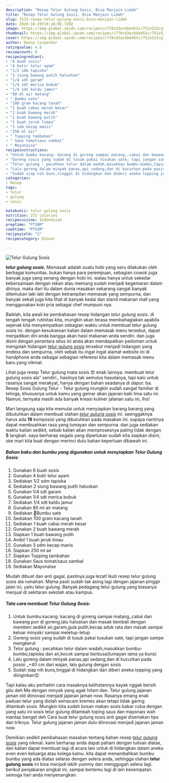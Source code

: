 ```yaml
---
description: "Resep Telur Gulung Sosis, Bisa Manjain Lidah"
title: "Resep Telur Gulung Sosis, Bisa Manjain Lidah"
slug: 1533-resep-telur-gulung-sosis-bisa-manjain-lidah
date: 2020-10-29T19:10:05.729Z
image: https://img-global.cpcdn.com/recipes/c778cd3acbbb453c/751x532cq70/telur-gulung-sosis-foto-resep-utama.jpg
thumbnail: https://img-global.cpcdn.com/recipes/c778cd3acbbb453c/751x532cq70/telur-gulung-sosis-foto-resep-utama.jpg
cover: https://img-global.cpcdn.com/recipes/c778cd3acbbb453c/751x532cq70/telur-gulung-sosis-foto-resep-utama.jpg
author: Danny Carpenter
ratingvalue: 4.8
reviewcount: 6
recipeingredient:
- "6 buah sosis"
- "4 butir telur ayam"
- "1/2 sdm tapioka"
- "2 siung bawang putih haluskan"
- "1/4 sdt garam"
- "1/4 sdt merica bubuk"
- "1/4 sdt kaldu jamur"
- "80 ml air matang"
- " Bumbu sate"
- "100 gram kacang tanah"
- "1 buah cabai merah besar"
- "2 buah bawang merah"
- "1 buah bawang putih"
- "1 buah jeruk limau"
- "3 sdm kecap manis"
- "250 ml air"
- " Topping tambahan"
- " Saus tomatsaus sambal"
- " Mayonaise"
recipeinstructions:
- "Untuk bumbu kacang: kacang di goreng sampai matang,,cabai dan bawang pun di goreng,lalu haluskan dan masak kembali dengan memberi sedikit air,garam,gula putih,kecap aduk rata dan masak sampai keluar minyak/ sampai meletup-letup"
- "Goreng sosis yang sudah di tusuk pakai tusukan sate, tapi jangan sampe mengkerut"
- "Telur gulung : pecahkan telur dalam wadah,masukkan bumbu-bumbu,tapioka dan air,kocok sampai berbusa(lumayan lama ya buns)"
- "Lalu goreng dalam minyak panas,api sedang,dan di kucurkan pada posisi _+40 cm dari wajan, lalu gulung dengan sosis"
- "Sudah siap nih buns,tinggal di hidangkan dan diberi aneka topping yang diinginkan😊"
categories:
- Resep
tags:
- telur
- gulung
- sosis

katakunci: telur gulung sosis 
nutrition: 272 calories
recipecuisine: Indonesian
preptime: "PT30M"
cooktime: "PT55M"
recipeyield: "2"
recipecategory: Dinner

---
```



![Telur Gulung Sosis](https://img-global.cpcdn.com/recipes/c778cd3acbbb453c/751x532cq70/telur-gulung-sosis-foto-resep-utama.jpg)

<b><i>telur gulung sosis</i></b>, Memasak adalah suatu hobi yang seru dilakukan oleh berbagai komunitas. bukan hanya para perempuan, sebagian cowok juga banyak juga yang senang dengan hobi ini. walau hanya untuk sekedar kebersamaan dengan rekan atau memang sudah menjadi kegemaran dalam dirinya. maka dari itu dalam dunia masakan sekarang sangat banyak ditemukan laki laki dengan ketrampilan memasak yang sempurna, dan banyak sekali juga kita lihat di banyak kedai dan stand makanan mall yang menggunakan koki pria sebagai chef mumpuni nya.

Baiklah, kita awali ke pembahasan resep hidangan <i>telur gulung sosis</i>. di tengah tengah rutinitas kita, mungkin akan terasa membahagiakan apabila sejenak kita menyempatkan sebagian waktu untuk membuat telur gulung sosis ini. dengan kesuksesan kalian dalam memasak menu tersebut, dapat menjadikan diri anda bangga akan hasil makanan anda sendiri. dan juga disini dengan perantara situs ini anda akan mendapatkan pedoman untuk mengolah hidangan <u>telur gulung sosis</u> tersebut menjadi hidangan yang endess dan sempurna, oleh sebab itu ingat ingat alamat website ini di handphone anda sebagai sebagian referensi kita dalam memasak menu baru yang nikmat.

Lihat juga resep Telur gulung mata sosis 😍 enak lainnya. membuat telur gulung sosis ala&#34; sendiri., hasilnya tak semulus hasutanya, tapi kalo untuk rasanya sangat merakyat, hanya dengan bahan seadanya di dapur. ba. Resep Sosis Gulung Telur - Telur gulung mungkin sudah sangat familiar di telinga, khususnya untuk kamu yang gemar akan jajanan kaki lima satu ini. Namun, ternyata masih ada banyak kreasi kuliner jalanan satu ini, lho!


Mari langsung saja kita memulai untuk menyiapkan barang barang yang dibutuhkan dalam membuat olahan <u><i>telur gulung sosis</i></u> ini. seenggaknya harus ada <b>19</b> komposisi yang dibutuhkan pada masakan ini. supaya nantinya dapat membuahkan rasa yang lumayan dan sempurna. dan juga sediakan waktu kalian sedikit, sebab kalian akan memprosesnya paling tidak dengan <b>5</b> langkah. saya berharap segala yang diperlukan sudah kita siapkan disini, oke mari kita buat dengan merinci dulu bahan keperluan dibawah ini.

<!--inarticleads1-->

##### Bahan baku dan bumbu yang digunakan untuk menyiapkan Telur Gulung Sosis:

1. Gunakan 6 buah sosis
1. Gunakan 4 butir telur ayam
1. Sediakan 1/2 sdm tapioka
1. Sediakan 2 siung bawang putih haluskan
1. Gunakan 1/4 sdt garam
1. Gunakan 1/4 sdt merica bubuk
1. Sediakan 1/4 sdt kaldu jamur
1. Gunakan 80 ml air matang
1. Sediakan  🥚Bumbu sate
1. Sediakan 100 gram kacang tanah
1. Sediakan 1 buah cabai merah besar
1. Gunakan 2 buah bawang merah
1. Siapkan 1 buah bawang putih
1. Ambil 1 buah jeruk limau
1. Gunakan 3 sdm kecap manis
1. Siapkan 250 ml air
1. Siapkan  Topping tambahan
1. Gunakan  Saus tomat/saus sambal
1. Sediakan  Mayonaise


Mudah dibuat dan anti gagal, pastinya juga lezat! Ikuti resep telur gulung sosis ala rumahan. Mama pasti sudah tak asing lagi dengan jajanan pinggir jalan ini, yaitu telur gulung. Banyak pedagang telur gulung yang biasanya menjual di sekitaran sekolah atau kampus. 

<!--inarticleads2-->

##### Tata cara membuat Telur Gulung Sosis:

1. Untuk bumbu kacang: kacang di goreng sampai matang,,cabai dan bawang pun di goreng,lalu haluskan dan masak kembali dengan memberi sedikit air,garam,gula putih,kecap aduk rata dan masak sampai keluar minyak/ sampai meletup-letup
1. Goreng sosis yang sudah di tusuk pakai tusukan sate, tapi jangan sampe mengkerut
1. Telur gulung : pecahkan telur dalam wadah,masukkan bumbu-bumbu,tapioka dan air,kocok sampai berbusa(lumayan lama ya buns)
1. Lalu goreng dalam minyak panas,api sedang,dan di kucurkan pada posisi _+40 cm dari wajan, lalu gulung dengan sosis
1. Sudah siap nih buns,tinggal di hidangkan dan diberi aneka topping yang diinginkan😊


Tapi kalau aku perhatiin cara masaknya kelihatannya kayak nggak bersih gitu deh Ma dengan minyak yang agak hitam dan. Telur gulung jajanan jaman old diinovasi menjadi jajanan jaman now. Rasanya emang enak paduan telur yang diolah semacam kremes akan tetapi tidak garing ditambah sosis. Mungkin kita sudah bosan makan sosis bakar coba dengan yang satu ini sosis telur gulung ditambah toping saus dan mayonais wah mantap banget deh Cara buat telur gulung sosis anti gagal disertakan tips dan triknya. Telur gulung jajanan jaman dulu diinovasi menjadi jajanan jaman now. 

Demikian sedikit pembahasan masakan tentang bahan resep <u>telur gulung sosis</u> yang nikmat. kami berharap anda dapat paham dengan tulisan diatas, dan kalian dapat membuat lagi di acara lain untuk di hidangkan dalam aneka even even keluarga atau kolega kamu. kita dapat menambahkan bumbu bumbu yang ada diatas selaras dengan selera anda, sehingga olahan <b>telur gulung sosis</b> ini bisa menjadi lebih yummy dan menggugah selera lagi. berikut penjabaran singkat ini, sampai bertemu lagi di lain kesempatan. semoga hari anda menyenangkan.
